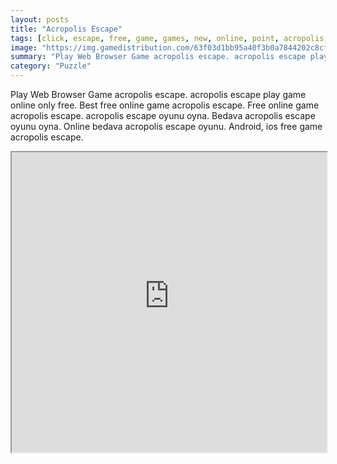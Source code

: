 ```yaml
---
layout: posts
title: "Acropolis Escape"
tags: [click, escape, free, game, games, new, online, point, acropolis, ajaz, free, online, games, oyna, game, free, games, play, play, games]
image: "https://img.gamedistribution.com/63f03d1bb95a40f3b0a7844202c8cf3b.jpg"
summary: "Play Web Browser Game acropolis escape. acropolis escape play game online only free. Best free online game acropolis escape. Free online game acropolis escape. acropolis escape oyunu oyna. Bedava acropolis escape oyunu oyna. Online bedava acropolis escape oyunu. Android, ios free game acropolis escape."
category: "Puzzle"
---
```


Play Web Browser Game acropolis escape. acropolis escape play game online only free. Best free online game acropolis escape. Free online game acropolis escape. acropolis escape oyunu oyna. Bedava acropolis escape oyunu oyna. Online bedava acropolis escape oyunu. Android, ios free game acropolis escape.

<iframe width="100%" height="480px;" src="https://flash.gamedistribution.com?game=63f03d1bb95a40f3b0a7844202c8cf3b"></iframe>